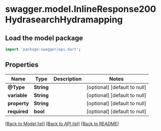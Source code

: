 # swagger.model.InlineResponse200HydrasearchHydramapping

## Load the model package
```dart
import 'package:swagger/api.dart';
```

## Properties
Name | Type | Description | Notes
------------ | ------------- | ------------- | -------------
**@Type** | **String** |  | [optional] [default to null]
**variable** | **String** |  | [optional] [default to null]
**property** | **String** |  | [optional] [default to null]
**required** | **bool** |  | [optional] [default to null]

[[Back to Model list]](../README.md#documentation-for-models) [[Back to API list]](../README.md#documentation-for-api-endpoints) [[Back to README]](../README.md)

